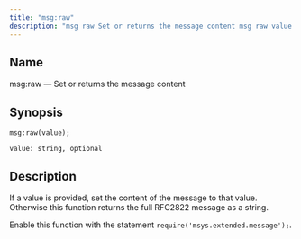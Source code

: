 ```yaml
---
title: "msg:raw"
description: "msg raw Set or returns the message content msg raw value If a value is provided set the content of the message to that value Otherwise this function returns the full RFC 2822 message as a string Enable this function with the statement require msys extended message..."
---
```


<a name="lua.ref.msg_raw"></a> 
## Name

msg:raw — Set or returns the message content

<a name="idp25564368"></a> 
## Synopsis

`msg:raw(value);`

`value: string, optional`<a name="idp25567056"></a> 
## Description

If a value is provided, set the content of the message to that value. Otherwise this function returns the full RFC2822 message as a string.

Enable this function with the statement `require('msys.extended.message');`.